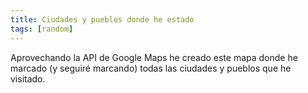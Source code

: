 ```yaml
---
title: Ciudades y pueblos donde he estado
tags: [random]
---
```

Aprovechando la API de Google Maps he creado este mapa donde he marcado (y seguiré marcando) todas las ciudades y pueblos que he visitado.

<div id="map" style="width:100%; height: 400px"></div>

<script
      src="https://maps.googleapis.com/maps/api/js?key=AIzaSyCHq3yNM4mSpvgccI8wNdXMVoI8j_dKKKk&callback=initMap&v=weekly"
      async
    ></script>
    
<script>
let map;

function initMap() {
  map = new google.maps.Map(document.getElementById("map"), {
    center: { lat: -34.397, lng: 150.644 },
    
    zoom: 8,
  });
}
</script>